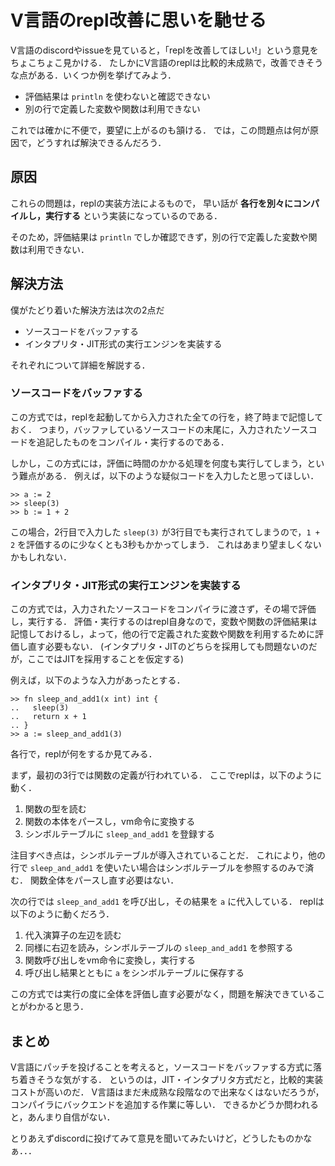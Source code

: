 # V言語のrepl改善に思いを馳せる

V言語のdiscordやissueを見ていると，「replを改善してほしい!」という意見をちょこちょこ見かける．
たしかにV言語のreplは比較的未成熟で，改善できそうな点がある．いくつか例を挙げてみよう．

* 評価結果は `println` を使わないと確認できない
* 別の行で定義した変数や関数は利用できない

これでは確かに不便で，要望に上がるのも頷ける．
では，この問題点は何が原因で，どうすれば解決できるんだろう．

## 原因

これらの問題は，replの実装方法によるもので，
早い話が **各行を別々にコンパイルし，実行する** という実装になっているのである．

そのため，評価結果は `println` でしか確認できず，別の行で定義した変数や関数は利用できない．

## 解決方法

僕がたどり着いた解決方法は次の2点だ

* ソースコードをバッファする
* インタプリタ・JIT形式の実行エンジンを実装する

それぞれについて詳細を解説する．

### ソースコードをバッファする

この方式では，replを起動してから入力された全ての行を，終了時まで記憶しておく．
つまり，バッファしているソースコードの末尾に，入力されたソースコードを追記したものをコンパイル・実行するのである．

しかし，この方式には，評価に時間のかかる処理を何度も実行してしまう，という難点がある．
例えば，以下のような疑似コードを入力したと思ってほしい．

```
>> a := 2
>> sleep(3)
>> b := 1 + 2
```

この場合，2行目で入力した `sleep(3)` が3行目でも実行されてしまうので，`1 + 2` を評価するのに少なくとも3秒もかかってしまう．
これはあまり望ましくないかもしれない．

### インタプリタ・JIT形式の実行エンジンを実装する 

この方式では，入力されたソースコードをコンパイラに渡さず，その場で評価し，実行する．
評価・実行するのはrepl自身なので，変数や関数の評価結果は記憶しておけるし，よって，他の行で定義された変数や関数を利用するために評価し直す必要もない．
(インタプリタ・JITのどちらを採用しても問題ないのだが，ここではJITを採用することを仮定する)

例えば，以下のような入力があったとする．

```
>> fn sleep_and_add1(x int) int {
..   sleep(3)
..   return x + 1
.. }
>> a := sleep_and_add1(3)
```

各行で，replが何をするか見てみる．

まず，最初の3行では関数の定義が行われている．
ここでreplは，以下のように動く．

1. 関数の型を読む
2. 関数の本体をパースし，vm命令に変換する
3. シンボルテーブルに `sleep_and_add1` を登録する

注目すべき点は，シンボルテーブルが導入されていることだ．
これにより，他の行で `sleep_and_add1` を使いたい場合はシンボルテーブルを参照するのみで済む．
関数全体をパースし直す必要はない．

次の行では `sleep_and_add1` を呼び出し，その結果を `a` に代入している．
replは以下のように動くだろう．

1. 代入演算子の左辺を読む
2. 同様に右辺を読み，シンボルテーブルの `sleep_and_add1` を参照する
3. 関数呼び出しをvm命令に変換し，実行する
4. 呼び出し結果とともに `a` をシンボルテーブルに保存する

この方式では実行の度に全体を評価し直す必要がなく，問題を解決できていることがわかると思う．

## まとめ

V言語にパッチを投げることを考えると，ソースコードをバッファする方式に落ち着きそうな気がする．
というのは，JIT・インタプリタ方式だと，比較的実装コストが高いのだ．
V言語はまだ未成熟な段階なので出来なくはないだろうが，コンパイラにバックエンドを追加する作業に等しい．
できるかどうか問われると，あんまり自信がない．

とりあえずdiscordに投げてみて意見を聞いてみたいけど，どうしたものかなぁ．．．
